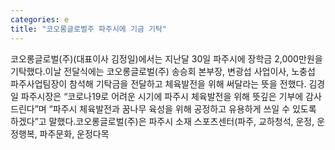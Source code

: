 ```yaml
---
categories: e
title: "코오롱글로벌주 파주시에 기금 기탁"
---
```

코오롱글로벌(주)(대표이사 김정일)에서는 지난달 30일 파주시에 장학금 2,000만원을 기탁했다.이날 전달식에는 코오롱글로벌(주) 송승회 본부장, 변광섭 사업이사, 노충섭 파주사업팀장이 참석해 기탁금을 전달하고 체육발전을 위해 써달라는 뜻을 전했다. 김경일 파주시장은 “코로나19로 어려운 시기에 파주시 체육발전을 위해 뜻깊은 기부에 감사드린다”며 “파주시 체육발전과 꿈나무 육성을 위해 공정하고 유용하게 쓰일 수 있도록 하겠다”고 말했다.코오롱글로벌(주)은 파주시 소재 스포츠센터(파주, 교하청석, 운정, 운정행복, 파주문화, 운정다목